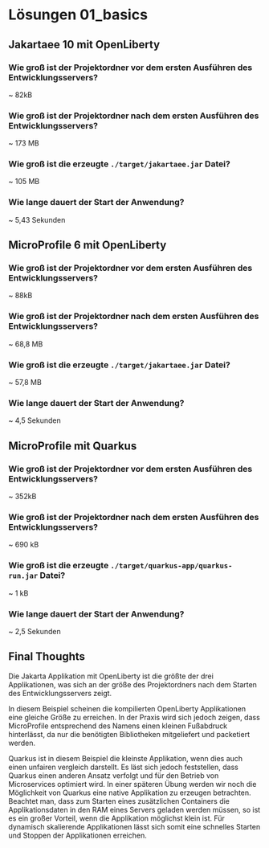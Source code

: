 # Lösungen 01_basics 

## Jakartaee 10 mit OpenLiberty

### Wie groß ist der Projektordner vor dem ersten Ausführen des Entwicklungsservers?

~ 82kB

### Wie groß ist der Projektordner nach dem ersten Ausführen des Entwicklungsservers?

~ 173 MB

### Wie groß ist die erzeugte `./target/jakartaee.jar` Datei?

~ 105 MB

### Wie lange dauert der Start der Anwendung?

~ 5,43 Sekunden

## MicroProfile 6 mit OpenLiberty

### Wie groß ist der Projektordner vor dem ersten Ausführen des Entwicklungsservers?

~ 88kB

### Wie groß ist der Projektordner nach dem ersten Ausführen des Entwicklungsservers?

~ 68,8 MB

### Wie groß ist die erzeugte `./target/jakartaee.jar` Datei?

~ 57,8 MB

### Wie lange dauert der Start der Anwendung?

~ 4,5 Sekunden


## MicroProfile mit Quarkus

### Wie groß ist der Projektordner vor dem ersten Ausführen des Entwicklungsservers?

~ 352kB

### Wie groß ist der Projektordner nach dem ersten Ausführen des Entwicklungsservers?

~ 690 kB

### Wie groß ist die erzeugte `./target/quarkus-app/quarkus-run.jar` Datei?

~ 1 kB

### Wie lange dauert der Start der Anwendung?

~ 2,5 Sekunden

## Final Thoughts

Die Jakarta Applikation mit OpenLiberty ist die größte der drei Applikationen, was sich an der größe des Projektordners nach dem Starten des Entwicklungsservers zeigt.

In diesem Beispiel scheinen die kompilierten OpenLiberty Applikationen eine gleiche Größe zu erreichen. In der Praxis wird sich jedoch zeigen, dass MicroProfile entsprechend des Namens einen kleinen Fußabdruck hinterlässt, da nur die benötigten Bibliotheken mitgeliefert und packetiert werden. 

Quarkus ist in diesem Beispiel die kleinste Applikation, wenn dies auch einen unfairen vergleich darstellt. Es läst sich jedoch feststellen, dass Quarkus einen anderen Ansatz verfolgt und für den Betrieb von Microservices optimiert wird. In einer späteren Übung werden wir noch die Möglichkeit von Quarkus eine native Applikation zu erzeugen betrachten. 
Beachtet man, dass zum Starten eines zusätzlichen Containers die Applikationsdaten in den RAM eines Servers geladen werden müssen, so ist es ein großer Vorteil, wenn die Applikation möglichst klein ist. 
Für dynamisch skalierende Applikationen lässt sich somit eine schnelles Starten und Stoppen der Applikationen erreichen.
